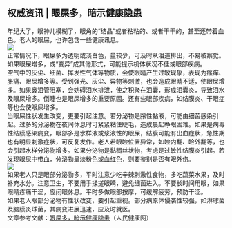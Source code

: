 ## 权威资讯 | 眼屎多，暗示健康隐患  
年纪大了，眼神儿模糊了，眼角的“结晶”或者粘粘的、或者干干的，甚至还带着血色。老人的眼屎，也许包含一些健康讯息。  
![](http://cdncms.v-keep.cn/wp-content/uploads/2020/03/timg-72.jpg)  
正常情况下，眼屎多为透明或淡白色，量较少，可及时从泪道排出，不易被察觉。如果眼屎增多，或“变异”成其他形式，可能提示机体状况不佳或眼部疾病。  
空气中的灰尘、细菌、挥发性气体等物质，会使眼睛产生过敏现象，表现为瘙痒、胀痛、眼屎增多等。受到强光、灰尘、异物等刺激，也会造成眼睛不适，使眼屎增多。如果鼻泪管阻塞，会妨碍泪水排泄，使之积聚在泪囊，形成泪囊炎，导致泪水及眼屎增多。倒睫也是眼屎增多的重要原因。还有些眼部疾病，如结膜炎、干眼症等也会使眼屎增多。  
当眼屎性状发生改变，更要引起注意。若分泌物是脓性黏液，可能由细菌感染引起。过多的分泌物在夜间休息时可紧紧粘住睫毛，造成晨起睁眼困难。如果是病毒性结膜感染病变，眼部多是水样液或浆液性的眼屎，结膜可能有出血症状，急性期也有明显刺激症状，可反复发作。老人若眼睑位置异常，如睑内翻、睑外翻等，也会引起水样分泌物增多。如果分泌物是黏稠丝状物，考虑是过敏性结膜炎引起。若发现眼屎中带血，分泌物呈淡粉色或血红色，则要鉴别是否有眼外伤。  
![](http://cdncms.v-keep.cn/wp-content/uploads/2020/03/u34490768643754187088fm26gp0.jpg)  
如果老人只是眼部分泌物多，平时注意少吃辛辣刺激性食物，多吃蔬菜水果，及时补充水分。注意卫生，不要用手揉搓眼睛，避免细菌进入。不要长时间用眼，如果眼睛疼痛干涩，应闭眼休息。平时多做眼部按摩，可缓解疲劳，预防干涩。  
如果老人眼部分泌物有性状改变，要引起重视。部分病原体侵袭性较强，如淋球菌及脑膜炎球菌，其病变进展迅速，应及时就医。  
文章参考文献：<a href="http://health.people.com.cn/n1/2019/0109/c14739-30511185.html">眼屎多，暗示健康隐患</a>（人民健康网）  
